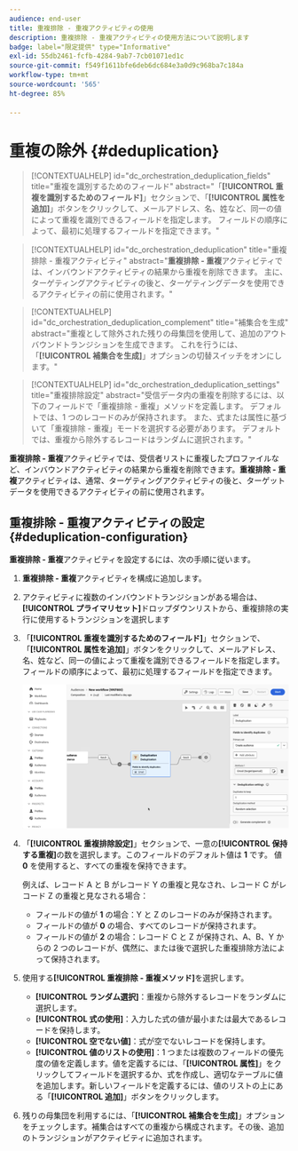 ```yaml
---
audience: end-user
title: 重複排除 - 重複アクティビティの使用
description: 重複排除 - 重複アクティビティの使用方法について説明します
badge: label="限定提供" type="Informative"
exl-id: 55db2461-fcfb-4284-9ab7-7cb01071ed1c
source-git-commit: f549f1611bfe6deb6dc684e3a0d9c968ba7c184a
workflow-type: tm+mt
source-wordcount: '565'
ht-degree: 85%

---
```


# 重複の除外 {#deduplication}

>[!CONTEXTUALHELP]
>id="dc_orchestration_deduplication_fields"
>title="重複を識別するためのフィールド"
>abstract="「**[!UICONTROL 重複を識別するためのフィールド]**」セクションで、「**[!UICONTROL 属性を追加]**」ボタンをクリックして、メールアドレス、名、姓など、同一の値によって重複を識別できるフィールドを指定します。 フィールドの順序によって、最初に処理するフィールドを指定できます。"

>[!CONTEXTUALHELP]
>id="dc_orchestration_deduplication"
>title="重複排除 - 重複アクティビティ"
>abstract="**重複排除 - 重複**&#x200B;アクティビティでは、インバウンドアクティビティの結果から重複を削除できます。 主に、ターゲティングアクティビティの後と、ターゲティングデータを使用できるアクティビティの前に使用されます。"

>[!CONTEXTUALHELP]
>id="dc_orchestration_deduplication_complement"
>title="補集合を生成"
>abstract="重複として除外された残りの母集団を使用して、追加のアウトバウンドトランジションを生成できます。 これを行うには、「**[!UICONTROL 補集合を生成]**」オプションの切替スイッチをオンにします。"

>[!CONTEXTUALHELP]
>id="dc_orchestration_deduplication_settings"
>title="重複排除設定"
>abstract="受信データ内の重複を削除するには、以下のフィールドで「重複排除 - 重複」メソッドを定義します。 デフォルトでは、1 つのレコードのみが保持されます。 また、式または属性に基づいて「重複排除 - 重複」モードを選択する必要があります。 デフォルトでは、重複から除外するレコードはランダムに選択されます。"

**重複排除 - 重複**&#x200B;アクティビティでは、受信者リストに重複したプロファイルなど、インバウンドアクティビティの結果から重複を削除できます。**重複排除 - 重複**&#x200B;アクティビティは、通常、ターゲティングアクティビティの後と、ターゲットデータを使用できるアクティビティの前に使用されます。

## 重複排除 - 重複アクティビティの設定{#deduplication-configuration}

**重複排除 - 重複**&#x200B;アクティビティを設定するには、次の手順に従います。

1. **重複排除 - 重複**&#x200B;アクティビティを構成に追加します。

1. アクティビティに複数のインバウンドトランジションがある場合は、**[!UICONTROL プライマリセット]**&#x200B;ドロップダウンリストから、重複排除の実行に使用するトランジションを選択します

1. 「**[!UICONTROL 重複を識別するためのフィールド]**」セクションで、「**[!UICONTROL 属性を追加]**」ボタンをクリックして、メールアドレス、名、姓など、同一の値によって重複を識別できるフィールドを指定します。 フィールドの順序によって、最初に処理するフィールドを指定できます。

   ![](../assets/deduplication.png)

1. 「**[!UICONTROL 重複排除設定]**」セクションで、一意の&#x200B;**[!UICONTROL 保持する重複]**&#x200B;の数を選択します。このフィールドのデフォルト値は **1** です。 値 **0** を使用すると、すべての重複を保持できます。

   例えば、レコード A と B がレコード Y の重複と見なされ、レコード C がレコード Z の重複と見なされる場合：

   * フィールドの値が **1** の場合：Y と Z のレコードのみが保持されます。
   * フィールドの値が **0** の場合、すべてのレコードが保持されます。
   * フィールドの値が **2** の場合：レコード C と Z が保持され、A、B、Y からの 2 つのレコードが、偶然に、または後で選択した重複排除方法によって保持されます。

1. 使用する&#x200B;**[!UICONTROL 重複排除 - 重複メソッド]**&#x200B;を選択します。

   * **[!UICONTROL ランダム選択]**：重複から除外するレコードをランダムに選択します。
   * **[!UICONTROL 式の使用]**：入力した式の値が最小または最大であるレコードを保持します。
   * **[!UICONTROL 空でない値]**：式が空でないレコードを保持します。
   * **[!UICONTROL 値のリストの使用]**：1 つまたは複数のフィールドの優先度の値を定義します。値を定義するには、「**[!UICONTROL 属性]**」をクリックしてフィールドを選択するか、式を作成し、適切なテーブルに値を追加します。新しいフィールドを定義するには、値のリストの上にある「**[!UICONTROL 追加]**」ボタンをクリックします。

1. 残りの母集団を利用するには、「**[!UICONTROL 補集合を生成]**」オプションをチェックします。補集合はすべての重複から構成されます。その後、追加のトランジションがアクティビティに追加されます。

<!--
## Example{#deduplication-example}

In the following example, use a deduplication activity to exclude duplicates from the target before sending a delivery. The identified duplicated profiles are added to a dedicated audience that can be reused if necessary. Choose the **Email** address to identify the duplicates. Keep 1 entry and select the **Random** deduplication method.

![](../assets/workflow-deduplication-example.png)
-->
